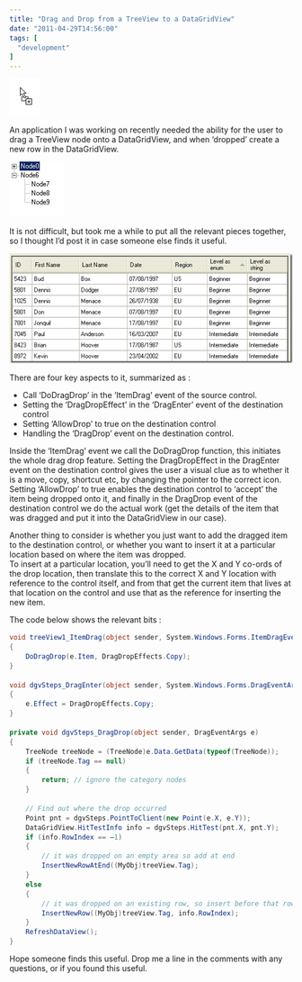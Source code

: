 ```yaml
---
title: "Drag and Drop from a TreeView to a DataGridView"
date: "2011-04-29T14:56:00"
tags: [
  "development"
]
---
```

![image](/assets/images/drag-and-drop-from-a-treeview-to-a-datagridview-image_thumb.png)

An application I was working on recently needed the ability for the user to drag a TreeView node onto a DataGridView, and when ‘dropped’ create a new row in the DataGridView.

![image](/assets/images/drag-and-drop-from-a-treeview-to-a-datagridview-image_thumb_1.png)

It is not difficult, but took me a while to put all the relevant pieces together, so I thought I’d post it in case someone else finds it useful.

![image](/assets/images/drag-and-drop-from-a-treeview-to-a-datagridview-image_thumb_2.png)

There are four key aspects to it, summarized as :

- Call ‘DoDragDrop’ in the ‘ItemDrag’ event of the source control.
- Setting the ‘DragDropEffect’ in the ‘DragEnter’ event of the destination control
- Setting ‘AllowDrop’ to true on the destination control
- Handling the ‘DragDrop’ event on the destination control.

Inside the ‘ItemDrag’ event we call the DoDragDrop function, this initiates the whole drag drop feature. Setting the DragDropEffect in the DragEnter event on the destination control gives the user a visual clue as to whether it is a move, copy, shortcut etc, by changing the pointer to the correct icon.  
Setting ‘AllowDrop’ to true enables the destination control to ‘accept’ the item being dropped onto it, and finally in the DragDrop event of the destination control we do the actual work (get the details of the item that was dragged and put it into the DataGridView in our case).

Another thing to consider is whether you just want to add the dragged item to the destination control, or whether you want to insert it at a particular location based on where the item was dropped.  
To insert at a particular location, you’ll need to get the X and Y co-ords of the drop location, then translate this to the correct X and Y location with reference to the control itself, and from that get the current item that lives at that location on the control and use that as the reference for inserting the new item.

The code below shows the relevant bits :

```csharp
void treeView1_ItemDrag(object sender, System.Windows.Forms.ItemDragEventArgs e)
{
    DoDragDrop(e.Item, DragDropEffects.Copy);
}

void dgvSteps_DragEnter(object sender, System.Windows.Forms.DragEventArgs e)
{
    e.Effect = DragDropEffects.Copy;
}

private void dgvSteps_DragDrop(object sender, DragEventArgs e)
{
    TreeNode treeNode = (TreeNode)e.Data.GetData(typeof(TreeNode));
    if (treeNode.Tag == null)
    {
        return; // ignore the category nodes
    }

    // Find out where the drop occurred
    Point pnt = dgvSteps.PointToClient(new Point(e.X, e.Y));
    DataGridView.HitTestInfo info = dgvSteps.HitTest(pnt.X, pnt.Y);
    if (info.RowIndex == –1)
    {
        // it was dropped on an empty area so add at end
        InsertNewRowAtEnd((MyObj)treeView.Tag);
    }
    else
    {
        // it was dropped on an existing row, so insert before that row
        InsertNewRow((MyObj)treeView.Tag, info.RowIndex);
    }
    RefreshDataView();
}
```

Hope someone finds this useful. Drop me a line in the comments with any questions, or if you found this useful.
